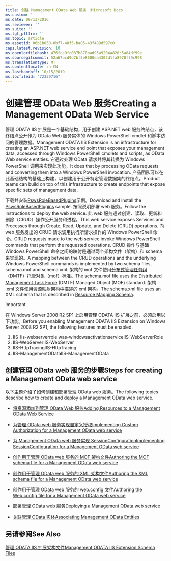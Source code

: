 ```yaml
---
title: 创建 Management OData Web 服务 |Microsoft Docs
ms.custom: ''
ms.date: 09/13/2016
ms.reviewer: ''
ms.suite: ''
ms.tgt_pltfrm: ''
ms.topic: article
ms.assetid: 06b1b050-0bf7-48f5-ba05-43f489d597c0
caps.latest.revision: 10
ms.openlocfilehash: 476fce9fc087b870bad93a9204a820c5a84df99e
ms.sourcegitcommit: 52a67bcd9d7bf3e8600ea4302d1fa8970ff9c998
ms.translationtype: MT
ms.contentlocale: zh-CN
ms.lasthandoff: 10/15/2019
ms.locfileid: "72359716"
---
```

# <a name="creating-a-management-odata-web-service"></a><span data-ttu-id="de1de-102">创建管理 OData Web 服务</span><span class="sxs-lookup"><span data-stu-id="de1de-102">Creating a Management OData Web Service</span></span>

<span data-ttu-id="de1de-103">管理 ODATA IIS 扩展是一个基础结构，用于创建 ASP.NET web 服务终结点，该终结点公开作为 OData Web 服务实体的 Windows PowerShell cmdlet 和脚本访问的管理数据。</span><span class="sxs-lookup"><span data-stu-id="de1de-103">Management ODATA IIS Extension is an infrastructure for creating an ASP.NET web service end point that exposes your management data, accessed through Windows PowerShell cmdlets and scripts, as OData Web service entities.</span></span> <span data-ttu-id="de1de-104">它通过处理 OData 请求并将其转换为 Windows PowerShell 调用来实现此功能。</span><span class="sxs-lookup"><span data-stu-id="de1de-104">It does that by processing OData requests and converting them into a Windows PowerShell invocation.</span></span> <span data-ttu-id="de1de-105">产品团队可以在此基础结构的基础上构建，以创建用于公开特定管理数据集的终结点。</span><span class="sxs-lookup"><span data-stu-id="de1de-105">Product teams can build on top of this infrastructure to create endpoints that expose specific sets of management data.</span></span>

<span data-ttu-id="de1de-106">下载并安装[PswsRoleBasedPlugins](https://code.msdn.microsoft.com:443/windowsdesktop/PswsRoleBasedPlugins-9c79b75a)示例。</span><span class="sxs-lookup"><span data-stu-id="de1de-106">Download and install the [PswsRoleBasedPlugins](https://code.msdn.microsoft.com:443/windowsdesktop/PswsRoleBasedPlugins-9c79b75a) sample.</span></span> <span data-ttu-id="de1de-107">按照说明部署 web 服务。</span><span class="sxs-lookup"><span data-stu-id="de1de-107">Follow the instructions to deploy the web service.</span></span> <span data-ttu-id="de1de-108">此 web 服务通过创建、读取、更新和删除（CRUD）操作公开服务和进程。</span><span class="sxs-lookup"><span data-stu-id="de1de-108">This web service exposes Services and Processes through Create, Read, Update, and Delete (CRUD) operations.</span></span> <span data-ttu-id="de1de-109">向 web 服务发出的 CRUD 请求调用执行所请求操作的 Windows PowerShell 命令。</span><span class="sxs-lookup"><span data-stu-id="de1de-109">CRUD requests made to the web service invoke  Windows PowerShell commands that perform the requested operations.</span></span> <span data-ttu-id="de1de-110">CRUD 操作与基础 Windows PowerShell 命令之间的映射是通过两个架构文件（架构）和 schema 来实现的。</span><span class="sxs-lookup"><span data-stu-id="de1de-110">A mapping between the CRUD operations and the underlying Windows PowerShell commands is implemented by two schema files, schema.mof and schema.xml.</span></span> <span data-ttu-id="de1de-111">架构的 mof 文件使用[分布式管理任务组](https://www.dmtf.org/)（DMTF）托管对象（mof）标准。</span><span class="sxs-lookup"><span data-stu-id="de1de-111">The schema.mof file uses the [Distributed Management  Task Force](https://www.dmtf.org/) (DMTF) Managed Object (MOF) standard.</span></span> <span data-ttu-id="de1de-112">架构 .xml 文件使用[资源映射架构](./resource-mapping-schema.md)中描述的 xml 架构。</span><span class="sxs-lookup"><span data-stu-id="de1de-112">The schema.xml file uses an XML schema that is described in [Resource Mapping Schema](./resource-mapping-schema.md).</span></span>

> [!IMPORTANT]
> <span data-ttu-id="de1de-113">在 Windows Server 2008 R2 SP1 上启用管理 ODATA IIS 扩展之前，必须启用以下功能。</span><span class="sxs-lookup"><span data-stu-id="de1de-113">Before you enabling Management ODATA IIS Extension on Windows Server 2008 R2 SP1, the following features must be enabled.</span></span>
>
> 1.  <span data-ttu-id="de1de-114">IIS-Iis-webserverrole was-windowsactivationservice</span><span class="sxs-lookup"><span data-stu-id="de1de-114">IIS-WebServerRole</span></span>
> 2.  <span data-ttu-id="de1de-115">IIS-WebServer</span><span class="sxs-lookup"><span data-stu-id="de1de-115">IIS-WebServer</span></span>
> 3.  <span data-ttu-id="de1de-116">IIS-HttpTracing</span><span class="sxs-lookup"><span data-stu-id="de1de-116">IIS-HttpTracing</span></span>
> 4.  <span data-ttu-id="de1de-117">IIS-ManagementOData</span><span class="sxs-lookup"><span data-stu-id="de1de-117">IIS-ManagementOData</span></span>

## <a name="steps-for-creating-a-management-odata-web-service"></a><span data-ttu-id="de1de-118">创建管理 OData web 服务的步骤</span><span class="sxs-lookup"><span data-stu-id="de1de-118">Steps for creating a Management OData web service</span></span>

<span data-ttu-id="de1de-119">以下主题介绍了如何创建和部署管理 OData web 服务。</span><span class="sxs-lookup"><span data-stu-id="de1de-119">The following topics describe how to create and deploy a Management OData web service.</span></span>

- [<span data-ttu-id="de1de-120">将资源添加到管理 OData Web 服务</span><span class="sxs-lookup"><span data-stu-id="de1de-120">Adding Resources to a Management OData Web Service</span></span>](./adding-resources-to-a-management-odata-web-service.md)

- [<span data-ttu-id="de1de-121">为管理 OData web 服务实现自定义授权</span><span class="sxs-lookup"><span data-stu-id="de1de-121">Implementing Custom Authorization for a Management OData web service</span></span>](./implementing-custom-authorization-for-a-management-odata-web-service.md)

- [<span data-ttu-id="de1de-122">为 Management OData web 服务实现 SessionConfiguration</span><span class="sxs-lookup"><span data-stu-id="de1de-122">Implementing SessionConfiguration for a Management OData web service</span></span>](./implementing-sessionconfiguration-for-a-management-odata-web-service.md)

- [<span data-ttu-id="de1de-123">创作用于管理 OData web 服务的 MOF 架构文件</span><span class="sxs-lookup"><span data-stu-id="de1de-123">Authoring the MOF schema file for a Management OData web service</span></span>](./authoring-the-mof-schema-file-for-a-management-odata-web-service.md)

- [<span data-ttu-id="de1de-124">创作用于管理 OData web 服务的 XML 架构文件</span><span class="sxs-lookup"><span data-stu-id="de1de-124">Authoring the XML schema file for a Management OData web service</span></span>](./authoring-the-xml-schema-file-for-a-management-odata-web-service.md)

- [<span data-ttu-id="de1de-125">创作用于管理 OData web 服务的 web.config 文件</span><span class="sxs-lookup"><span data-stu-id="de1de-125">Authoring the Web.config file for a Management OData web service</span></span>](./authoring-the-web-config-file-for-a-management-odata-web-service.md)

- [<span data-ttu-id="de1de-126">部署管理 OData web 服务</span><span class="sxs-lookup"><span data-stu-id="de1de-126">Deploying a Management OData web service</span></span>](./deploying-a-management-odata-web-service.md)

- [<span data-ttu-id="de1de-127">关联管理 OData 实体</span><span class="sxs-lookup"><span data-stu-id="de1de-127">Associating Management OData Entities</span></span>](./associating-management-odata-entities.md)

## <a name="see-also"></a><span data-ttu-id="de1de-128">另请参阅</span><span class="sxs-lookup"><span data-stu-id="de1de-128">See Also</span></span>

[<span data-ttu-id="de1de-129">管理 ODATA IIS 扩展架构文件</span><span class="sxs-lookup"><span data-stu-id="de1de-129">Management ODATA IIS Extension Schema Files</span></span>](./management-odata-iis-extension-schema-files.md)
